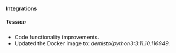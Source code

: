#### Integrations

##### Tessian
- Code functionality improvements.
- Updated the Docker image to: *demisto/python3:3.11.10.116949*.